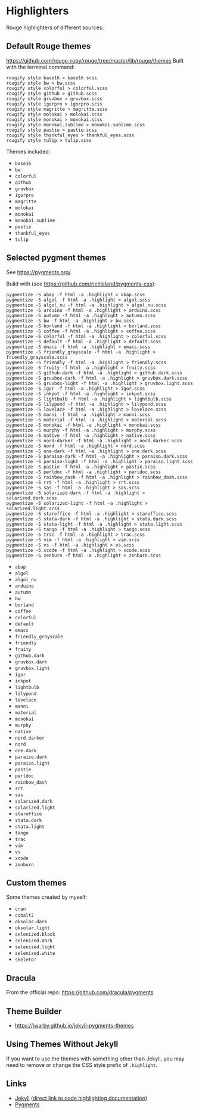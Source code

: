 # Highlighters

Rouge highlighters of different sources:

## Default Rouge themes

<https://github.com/rouge-ruby/rouge/tree/master/lib/rouge/themes> Built with
the terminal command:

``` shell
rougify style base16 > base16.scss
rougify style bw > bw.scss
rougify style colorful > colorful.scss
rougify style github > github.scss
rougify style gruvbox > gruvbox.scss
rougify style igorpro > igorpro.scss
rougify style magritte > magritte.scss
rougify style molokai > molokai.scss
rougify style monokai > monokai.scss
rougify style monokai.sublime > monokai.sublime.scss
rougify style pastie > pastie.scss
rougify style thankful_eyes > thankful_eyes.scss
rougify style tulip > tulip.scss
```

Themes included:

-   `base16`
-   `bw`
-   `colorful`
-   `github`
-   `gruvbox`
-   `igorpro`
-   `magritte`
-   `molokai`
-   `monokai`
-   `monokai.sublime`
-   `pastie`
-   `thankful_eyes`
-   `tulip`

## Selected pygment themes

See <https://pygments.org/>.

Build with (see <https://github.com/richleland/pygments-css>):

``` shell
pygmentize -S abap -f html -a .highlight > abap.scss
pygmentize -S algol -f html -a .highlight > algol.scss
pygmentize -S algol_nu -f html -a .highlight > algol_nu.scss
pygmentize -S arduino -f html -a .highlight > arduino.scss
pygmentize -S autumn -f html -a .highlight > autumn.scss
pygmentize -S bw -f html -a .highlight > bw.scss
pygmentize -S borland -f html -a .highlight > borland.scss
pygmentize -S coffee -f html -a .highlight > coffee.scss
pygmentize -S colorful -f html -a .highlight > colorful.scss
pygmentize -S default -f html -a .highlight > default.scss
pygmentize -S emacs -f html -a .highlight > emacs.scss
pygmentize -S friendly_grayscale -f html -a .highlight > friendly_grayscale.scss
pygmentize -S friendly -f html -a .highlight > friendly.scss
pygmentize -S fruity -f html -a .highlight > fruity.scss
pygmentize -S github-dark -f html -a .highlight > github.dark.scss
pygmentize -S gruvbox-dark -f html -a .highlight > gruvbox.dark.scss
pygmentize -S gruvbox-light -f html -a .highlight > gruvbox.light.scss
pygmentize -S igor -f html -a .highlight > igor.scss
pygmentize -S inkpot -f html -a .highlight > inkpot.scss
pygmentize -S lightbulb -f html -a .highlight > lightbulb.scss
pygmentize -S lilypond -f html -a .highlight > lilypond.scss
pygmentize -S lovelace -f html -a .highlight > lovelace.scss
pygmentize -S manni -f html -a .highlight > manni.scss
pygmentize -S material -f html -a .highlight > material.scss
pygmentize -S monokai -f html -a .highlight > monokai.scss
pygmentize -S murphy -f html -a .highlight > murphy.scss
pygmentize -S native -f html -a .highlight > native.scss
pygmentize -S nord-darker -f html -a .highlight > nord.darker.scss
pygmentize -S nord -f html -a .highlight > nord.scss
pygmentize -S one-dark -f html -a .highlight > one.dark.scss
pygmentize -S paraiso-dark -f html -a .highlight > paraiso.dark.scss
pygmentize -S paraiso-light -f html -a .highlight > paraiso.light.scss
pygmentize -S pastie -f html -a .highlight > pastie.scss
pygmentize -S perldoc -f html -a .highlight > perldoc.scss
pygmentize -S rainbow_dash -f html -a .highlight > rainbow_dash.scss
pygmentize -S rrt -f html -a .highlight > rrt.scss
pygmentize -S sas -f html -a .highlight > sas.scss
pygmentize -S solarized-dark -f html -a .highlight > solarized.dark.scss
pygmentize -S solarized-light -f html -a .highlight > solarized.light.scss
pygmentize -S staroffice -f html -a .highlight > staroffice.scss
pygmentize -S stata-dark -f html -a .highlight > stata.dark.scss
pygmentize -S stata-light -f html -a .highlight > stata.light.scss
pygmentize -S tango -f html -a .highlight > tango.scss
pygmentize -S trac -f html -a .highlight > trac.scss
pygmentize -S vim -f html -a .highlight > vim.scss
pygmentize -S vs -f html -a .highlight > vs.scss
pygmentize -S xcode -f html -a .highlight > xcode.scss
pygmentize -S zenburn -f html -a .highlight > zenburn.scss
```

-   `abap`
-   `algol`
-   `algol_nu`
-   `arduino`
-   `autumn`
-   `bw`
-   `borland`
-   `coffee`
-   `colorful`
-   `default`
-   `emacs`
-   `friendly_grayscale`
-   `friendly`
-   `fruity`
-   `github.dark`
-   `gruvbox.dark`
-   `gruvbox.light`
-   `igor`
-   `inkpot`
-   `lightbulb`
-   `lilypond`
-   `lovelace`
-   `manni`
-   `material`
-   `monokai`
-   `murphy`
-   `native`
-   `nord.darker`
-   `nord`
-   `one.dark`
-   `paraiso.dark`
-   `paraiso.light`
-   `pastie`
-   `perldoc`
-   `rainbow_dash`
-   `rrt`
-   `sas`
-   `solarized.dark`
-   `solarized.light`
-   `staroffice`
-   `stata.dark`
-   `stata.light`
-   `tango`
-   `trac`
-   `vim`
-   `vs`
-   `xcode`
-   `zenburn`

## Custom themes

Some themes created by myself:

-   `cran`
-   `cobalt2`
-   `oksolar.dark`
-   `oksolar.light`
-   `selenized.black`
-   `selenized.dark`
-   `selenized.light`
-   `selenized.white`
-   `skeletor`

## Dracula

From the official repo: <https://github.com/dracula/pygments>

## Theme Builder

-   <https://jwarby.github.io/jekyll-pygments-themes>

## Using Themes Without Jekyll

If you want to use the themes with something other than Jekyll, you may need to
remove or change the CSS style prefix of `.highlight`.

## Links

-   [Jekyll](http://jekyllrb.com/) ([direct link to code highlighting
    documentation](http://jekyllrb.com/docs/templates/#code-snippet-highlighting))
-   [Pygments](http://pygments.org)
